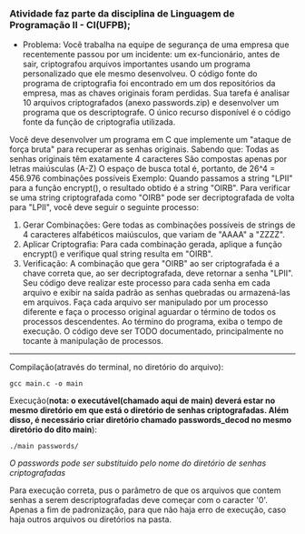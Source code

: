 ### Atividade faz parte da disciplina de Linguagem de Programação II - CI(UFPB);

- Problema:
Você trabalha na equipe de segurança de uma empresa que recentemente passou por um
incidente: um ex-funcionário, antes de sair, criptografou arquivos importantes usando um
programa personalizado que ele mesmo desenvolveu. O código fonte do programa de
criptografia foi encontrado em um dos repositórios da empresa, mas as chaves originais
foram perdidas. Sua tarefa é analisar 10 arquivos criptografados (anexo passwords.zip) e
desenvolver um programa que os descriptografe. O único recurso disponível é o código fonte
da função de criptografia utilizada.

Você deve desenvolver um programa em C que implemente um "ataque de força bruta" para
recuperar as senhas originais. Sabendo que:
Todas as senhas originais têm exatamente 4 caracteres
São compostas apenas por letras maiúsculas (A-Z)
O espaço de busca total é, portanto, de 26^4 = 456.976 combinações possíveis
Exemplo: Quando passamos a string "LPII" para a função encrypt(), o resultado obtido é a
string "OIRB". Para verificar se uma string criptografada como "OIRB" pode ser
decriptografada de volta para "LPII", você deve seguir o seguinte processo:
1. Gerar Combinações: Gere todas as combinações possíveis de strings de 4 caracteres alfabéticos
maiúsculos, que variam de "AAAA" a "ZZZZ".
2. Aplicar Criptografia: Para cada combinação gerada, aplique a função encrypt() e verifique qual
string resulta em "OIRB".
3. Verificação: A combinação que gera "OIRB" ao ser criptografada é a chave correta que, ao ser
decriptografada, deve retornar a senha "LPII".
Seu código deve realizar este processo para cada senha em cada arquivo e exibir na saída
padrão as senhas quebradas ou armazená-las em arquivos. Faça cada arquivo ser manipulado
por um processo diferente e faça o processo original aguardar o término de todos os
processos descendentes. Ao término do programa, exiba o tempo de execução. O código
deve ser TODO documentado, principalmente no tocante à manipulação de processos.

---

Compilação(através do terminal, no diretório do arquivo):
```
gcc main.c -o main
```

Execução(**nota: o executável(chamado aqui de main) deverá estar no mesmo diretório em que está o diretório de senhas criptografadas. Além disso, é necessário criar diretório chamado passwords_decod no mesmo diretório do dito main**):

```
./main passwords/
```

*O passwords pode ser substituido pelo nome do diretório de senhas criptografadas*

Para execução correta, pus o parâmetro de que os arquivos que contem senhas a serem descriptografadas deve começar com o caracter '0'. Apenas a fim de padronização, para que não haja erro de execução, caso haja outros arquivos ou diretórios na pasta.
